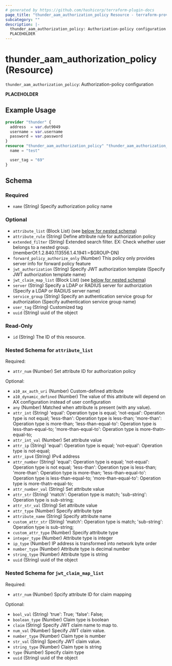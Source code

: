 ```yaml
---
# generated by https://github.com/hashicorp/terraform-plugin-docs
page_title: "thunder_aam_authorization_policy Resource - terraform-provider-thunder"
subcategory: ""
description: |-
  thunder_aam_authorization_policy: Authorization-policy configuration
  PLACEHOLDER
---
```


# thunder_aam_authorization_policy (Resource)

`thunder_aam_authorization_policy`: Authorization-policy configuration

__PLACEHOLDER__

## Example Usage

```terraform
provider "thunder" {
  address  = var.dut9049
  username = var.username
  password = var.password
}
resource "thunder_aam_authorization_policy" "thunder_aam_authorization_policy" {
  name = "test"

  user_tag = "69"
}
```

<!-- schema generated by tfplugindocs -->
## Schema

### Required

- `name` (String) Specify authorization policy name

### Optional

- `attribute_list` (Block List) (see [below for nested schema](#nestedblock--attribute_list))
- `attribute_rule` (String) Define attribute rule for authorization policy
- `extended_filter` (String) Extended search filter. EX: Check whether user belongs to a nested group. (memberOf:1.2.840.113556.1.4.1941:=$GROUP-DN)
- `forward_policy_authorize_only` (Number) This policy only provides server info for forward policy feature
- `jwt_authorization` (String) Specify JWT authorization template (Specify JWT authorization template name)
- `jwt_claim_map_list` (Block List) (see [below for nested schema](#nestedblock--jwt_claim_map_list))
- `server` (String) Specify a LDAP or RADIUS server for authorization (Specify a LDAP or RADIUS server name)
- `service_group` (String) Specify an authentication service group for authorization (Specify authentication service group name)
- `user_tag` (String) Customized tag
- `uuid` (String) uuid of the object

### Read-Only

- `id` (String) The ID of this resource.

<a id="nestedblock--attribute_list"></a>
### Nested Schema for `attribute_list`

Required:

- `attr_num` (Number) Set attribute ID for authorization policy

Optional:

- `a10_ax_auth_uri` (Number) Custom-defined attribute
- `a10_dynamic_defined` (Number) The value of this attribute will depend on AX configuration instead of user configuration
- `any` (Number) Matched when attribute is present (with any value).
- `attr_int` (String) 'equal': Operation type is equal; 'not-equal': Operation type is not equal; 'less-than': Operation type is less-than; 'more-than': Operation type is more-than; 'less-than-equal-to': Operation type is less-than-equal-to; 'more-than-equal-to': Operation type is more-thatn-equal-to;
- `attr_int_val` (Number) Set attribute value
- `attr_ip` (String) 'equal': Operation type is equal; 'not-equal': Operation type is not-equal;
- `attr_ipv4` (String) IPv4 address
- `attr_number` (String) 'equal': Operation type is equal; 'not-equal': Operation type is not equal; 'less-than': Operation type is less-than; 'more-than': Operation type is more-than; 'less-than-equal-to': Operation type is less-than-equal-to; 'more-than-equal-to': Operation type is more-thatn-equal-to;
- `attr_number_val` (String) Set attribute value
- `attr_str` (String) 'match': Operation type is match; 'sub-string': Operation type is sub-string;
- `attr_str_val` (String) Set attribute value
- `attr_type` (Number) Specify attribute type
- `attribute_name` (String) Specify attribute name
- `custom_attr_str` (String) 'match': Operation type is match; 'sub-string': Operation type is sub-string;
- `custom_attr_type` (Number) Specify attribute type
- `integer_type` (Number) Attribute type is integer
- `ip_type` (Number) IP address is transformed into network byte order
- `number_type` (Number) Attribute type is decimal number
- `string_type` (Number) Attribute type is string
- `uuid` (String) uuid of the object


<a id="nestedblock--jwt_claim_map_list"></a>
### Nested Schema for `jwt_claim_map_list`

Required:

- `attr_num` (Number) Spcify attribute ID for claim mapping

Optional:

- `bool_val` (String) 'true': True; 'false': False;
- `boolean_type` (Number) Claim type is boolean
- `claim` (String) Specify JWT claim name to map to.
- `num_val` (Number) Specify JWT claim value.
- `number_type` (Number) Claim type is number
- `str_val` (String) Specify JWT claim value.
- `string_type` (Number) Claim type is string
- `type` (Number) Specify claim type
- `uuid` (String) uuid of the object


